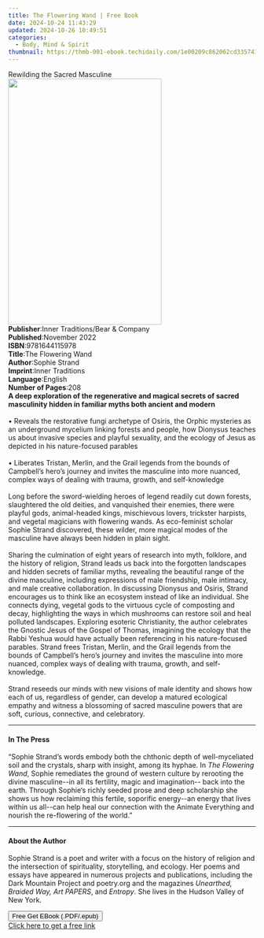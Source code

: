 ```yaml
---
title: The Flowering Wand | Free Book
date: 2024-10-24 11:43:29
updated: 2024-10-26 10:49:51
categories:
  - Body, Mind & Spirit
thumbnail: https://thmb-001-ebook.techidaily.com/1e00209c862062cd3357410a228bf5f29fef174515cbae3351b55de270b69c4b.jpg
---
```

<main id="book-container">
  <div class="flex flex-col">
    <div class="book-brief flex-1 py-6 px-4 sm:p-6 md:py-10 md:px-8">
      <!-- brief-->
      <div class="book-brief-main">Rewilding the Sacred Masculine</div>
    </div>
    <div
      class="book-meta-info flex-1 grid gap-4 col-start-1 col-end-3 row-start-1 sm:mb-6 sm:grid-cols-4 lg:gap-6 lg:col-start-2 lg:row-end-6 lg:row-span-6 lg:mb-0"
    >
      <div
        class="book-meta-info-left place-content-center mt-4 p-4 text-sm leading-6 col-start-2 col-span-2 dark:text-slate-400"
      >
        <img
          class="w-full h-500 object-cover rounded-lg sm:h-255 sm:col-span-2 lg:col-span-full"
          src="https://img-001-ebook.techidaily.com/bec2354a63da8a6181aafe18ac06b417df55e1e088982a848bd361c67401697f.jpg"
          alt=""
          width="312"
          height="500"
        />
      </div>
      <div
        class="book-meta-info-right mt-2 col-start-1 row-start-2 col-span-3 self-center"
      >
        <!-- meta data  -->
        <div class="flex flex-col px-4 md:px-8">
          <div class="flex-1">
            <strong>Publisher</strong>:<span class="px-2"
              >Inner Traditions/Bear &amp; Company</span
            >
          </div>
          <div class="flex-1">
            <strong>Published</strong>:<span class="px-2">November 2022</span>
          </div>
          <div class="flex-1">
            <strong>ISBN</strong>:<span class="px-2">9781644115978</span>
          </div>
          <div class="flex-1">
            <strong>Title</strong>:<span class="px-2">The Flowering Wand</span>
          </div>
          <div class="flex-1">
            <strong>Author</strong>:<span class="px-2">Sophie Strand</span>
          </div>
          <div class="flex-1">
            <strong>Imprint</strong>:<span class="px-2">Inner Traditions</span>
          </div>
          <div class="flex-1">
            <strong>Language</strong>:<span class="px-2">English</span>
          </div>
          <div class="flex-1">
            <strong>Number of Pages</strong>:<span class="px-2">208</span>
          </div>
        </div>
      </div>
    </div>
    <div class="book-description flex-1 py-6 px-4 sm:p-6 md:py-10 md:px-8">
      <div class="book-description-main">
        <div accordion-content="" id="description">
          <b
            >A deep exploration of the regenerative and magical secrets of
            sacred masculinity hidden in familiar myths both ancient and
            modern</b
          ><br /><br />• Reveals the restorative fungi archetype of Osiris, the
          Orphic mysteries as an underground mycelium linking forests and
          people, how Dionysus teaches us about invasive species and playful
          sexuality, and the ecology of Jesus as depicted in his nature-focused
          parables<br /><br />• Liberates Tristan, Merlin, and the Grail legends
          from the bounds of Campbell’s hero’s journey and invites the masculine
          into more nuanced, complex ways of dealing with trauma, growth, and
          self-knowledge<br /><br />Long before the sword-wielding heroes of
          legend readily cut down forests, slaughtered the old deities, and
          vanquished their enemies, there were playful gods, animal-headed
          kings, mischievous lovers, trickster harpists, and vegetal magicians
          with flowering wands. As eco-feminist scholar Sophie Strand
          discovered, these wilder, more magical modes of the masculine have
          always been hidden in plain sight. <br /><br />Sharing the culmination
          of eight years of research into myth, folklore, and the history of
          religion, Strand leads us back into the forgotten landscapes and
          hidden secrets of familiar myths, revealing the beautiful range of the
          divine masculine, including expressions of male friendship, male
          intimacy, and male creative collaboration. In discussing Dionysus and
          Osiris, Strand encourages us to think like an ecosystem instead of
          like an individual. She connects dying, vegetal gods to the virtuous
          cycle of composting and decay, highlighting the ways in which
          mushrooms can restore soil and heal polluted landscapes. Exploring
          esoteric Christianity, the author celebrates the Gnostic Jesus of the
          Gospel of Thomas, imagining the ecology that the Rabbi Yeshua would
          have actually been referencing in his nature-focused parables. Strand
          frees Tristan, Merlin, and the Grail legends from the bounds of
          Campbell’s hero’s journey and invites the masculine into more nuanced,
          complex ways of dealing with trauma, growth, and self-knowledge.
          <br /><br />Strand reseeds our minds with new visions of male identity
          and shows how each of us, regardless of gender, can develop a matured
          ecological empathy and witness a blossoming of sacred masculine powers
          that are soft, curious, connective, and celebratory.
        </div>
        <div class="accordion-fader"></div>
      </div>
    </div>
    <div class="book-excerpts flex-1 py-6 px-4 sm:p-6 md:py-10 md:px-8">
      <!-- excerpts-->
      <div class="book-excerpts-main">
        <hr />
        <h4 class="placeholder placeholder-heading">
          <span>In The Press</span>
        </h4>
        <p>
          “Sophie Strand’s words embody both the chthonic depth of
          well-myceliated soil and the crystals, sharp with insight, among its
          hyphae. In <i>The Flowering Wand</i>, Sophie remediates the ground of
          western culture by rerooting the divine masculine--in all its
          fertility, magic and imagination-- back into the earth. Through
          Sophie‘s richly seeded prose and deep scholarship she shows us how
          reclaiming this fertile, soporific energy--an energy that lives within
          us all--can help heal our connection with the Animate Everything and
          nourish the re-flowering of the world.”
        </p>
      </div>
    </div>
    <div class="book-about-author flex-1 py-6 px-4 sm:p-6 md:py-10 md:px-8">
      <!-- about author-->
      <div class="book-main-author-main">
        <hr />
        <h4 class="placeholder placeholder-heading">
          <span>About the Author</span>
        </h4>
        <p>
          Sophie Strand is a poet and writer with a focus on the history of
          religion and the intersection of spirituality, storytelling, and
          ecology. Her poems and essays have appeared in numerous projects and
          publications, including the Dark Mountain Project and poetry.org and
          the magazines <i>Unearthed, Braided Way, Art PAPERS</i>, and
          <i>Entropy</i>. She lives in the Hudson Valley of New York.
        </p>
      </div>
    </div>
    <div class="book-free-get flex-1 py-6 px-4 sm:p-6 md:py-10 md:px-8">
      <button
        id="btn-free-get"
        class="bg-blue-500 hover:bg-blue-700 text-white font-bold py-2 px-4 rounded"
      >
        Free Get EBook (.PDF/.epub)
      </button>
      <div id="countdown-display" class="px-2 text-lg mt-2"></div>
      <a
        id="free-link"
        class="hidden bg-blue-500 hover:bg-blue-700 text-white font-bold py-2 px-4 rounded"
        href="https://www.ebooks.com/en-us/book/210500813/the-flowering-wand/sophie-strand/"
        target="_blank"
        >Click here to get a free link</a
      >
    </div>
    <script>
      let countdownTime = 0;
      let countdownInterval = null;
      document
        .getElementById('btn-free-get')
        .addEventListener('click', startCountdown);
      function startCountdown() {
        countdownTime = new Date().getTime() + 60000 * 3;
        countdownInterval = setInterval(updateCountdown, 1000);
        document.getElementById('btn-free-get').disabled = true;
        document
          .getElementById('btn-free-get')
          .classList.add('bg-gray-500', 'cursor-not-allowed');
      }
      function updateCountdown() {
        let currentTime = new Date().getTime();
        let timeLeft = countdownTime - currentTime;
        let secondsLeft = Math.floor(timeLeft / 1000);
        document.getElementById('countdown-display').innerHTML =
          `Remaining time: ${secondsLeft} seconds.`;
        if (secondsLeft <= 0) {
          clearInterval(countdownInterval);
          document.getElementById('btn-free-get').classList.add('hidden');
          document.getElementById('free-link').classList.remove('hidden');
          document.getElementById('countdown-display').innerHTML = '';
        }
      }
    </script>
  </div>
</main>
